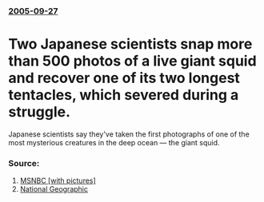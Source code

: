 ### [2005-09-27](/news/2005/09/27/index.md)

#  Two Japanese scientists snap more than 500 photos of a live giant squid and recover one of its two longest tentacles, which severed during a struggle. 

Japanese scientists say they&#39;ve taken the first photographs of one of the most mysterious creatures in the deep ocean &#8212; the giant squid.


### Source:

1. [MSNBC <nowiki>[with pictures]</nowiki>](http://msnbc.msn.com/id/9503272/)
2. [National Geographic](http://news.nationalgeographic.com/news/2005/09/0927_050927_giant_squid.html)
